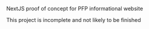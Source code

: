 NextJS proof of concept for PFP informational website

This project is incomplete and not likely to be finished
